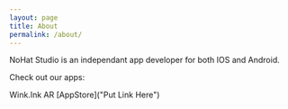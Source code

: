 ```yaml
---
layout: page
title: About
permalink: /about/
---
```

NoHat Studio is an independant app developer for both IOS and Android.

Check out our apps:

Wink.Ink AR 
[AppStore]("Put Link Here")
